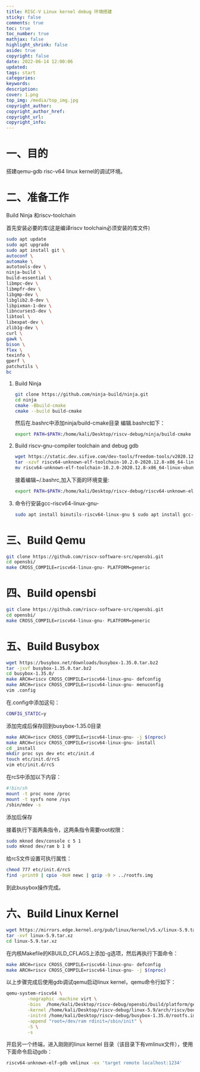 ```yaml
---
title: RISC-V Linux kernel debug 环境搭建
sticky: false
comments: true
toc: true
toc_number: true
mathjax: false
highlight_shrink: false
aside: true
copyright: false
date: 2022-06-14 12:00:06
updated:
tags: start
categories:
keywords:
description:
cover: 1.png
top_img: /media/top_img.jpg
copyright_author:
copyright_author_href:
copyright_url:
copyright_info:
---
```


# 一、目的

搭建qemu-gdb risc-v64 linux kernel的调试环境。

# 二、准备工作

Build Ninja 和riscv-toolchain

首先安装必要的库(这是编译riscv toolchain必须安装的库文件)

```bash
sudo apt update 
sudo apt upgrade 
sudo apt install git \ 
autoconf \ 
automake \ 
autotools-dev \ 
ninja-build \ 
build-essential \ 
libmpc-dev \ 
libmpfr-dev \ 
libgmp-dev \ 
libglib2.0-dev \ 
libpixman-1-dev \ 
libncurses5-dev \ 
libtool \ 
libexpat-dev \ 
zlib1g-dev \ 
curl \ 
gawk \ 
bison \ 
flex \ 
texinfo \ 
gperf \ 
patchutils \ 
bc 
```

1. Build Ninja

    ```bash
    git clone https://github.com/ninja-build/ninja.git
    cd ninja
    cmake -Bbuild-cmake
    cmake --build build-cmake
    ```
    
    然后在.bashrc中添加ninja/build-cmake目录
    编辑.bashrc如下：
    
    ```bash
    export PATH=$PATH:/home/kali/Desktop/riscv-debug/ninja/build-cmake
    ```

2. Build riscv-gnu-compiler toolchain and debug gdb

    ```bash
    wget https://static.dev.sifive.com/dev-tools/freedom-tools/v2020.12/riscv64-unknown-elf-toolchain-10.2.    0-2020.12.8-x86_64-linux-ubuntu14.tar.gz
    tar -xzvf riscv64-unknown-elf-toolchain-10.2.0-2020.12.8-x86_64-linux-ubuntu14.tar.gz
    mv riscv64-unknown-elf-toolchain-10.2.0-2020.12.8-x86_64-linux-ubuntu14  riscv64-unknown-elf-toolchain
    ```
    
    接着编辑~/.bashrc,加入下面的环境变量:
    
    ```bash
    export PATH=$PATH:/home/kali/Desktop/riscv-debug/riscv64-unknown-elf-toolchain/bin
    ```

3. 命令行安装gcc-riscv64-linux-gnu-

    ```bash
    sudo apt install binutils-riscv64-linux-gnu $ sudo apt install gcc-riscv64-linux-gnu
    ```

# 三、Build Qemu

```bash
git clone https://github.com/riscv-software-src/opensbi.git
cd opensbi/
make CROSS_COMPILE=riscv64-linux-gnu- PLATFORM=generic
```

# 四、Build opensbi

```bash
git clone https://github.com/riscv-software-src/opensbi.git
cd opensbi/
make CROSS_COMPILE=riscv64-linux-gnu- PLATFORM=generic
```

# 五、Build Busybox

```bash
wget https://busybox.net/downloads/busybox-1.35.0.tar.bz2
tar -jxvf busybox-1.35.0.tar.bz2
cd busybox-1.35.0/
make ARCH=riscv CROSS_COMPILE=riscv64-linux-gnu- defconfig
make ARCH=riscv CROSS_COMPILE=riscv64-linux-gnu- menuconfig
vim .config 
```

在.config中添加这句：

```bash
CONFIG_STATIC=y
```

添加完成后保存回到busybox-1.35.0目录

```bash
make ARCH=riscv CROSS_COMPILE=riscv64-linux-gnu- -j $(nproc)
make ARCH=riscv CROSS_COMPILE=riscv64-linux-gnu- install
cd _install 
mkdir proc sys dev etc etc/init.d
touch etc/init.d/rcS
vim etc/init.d/rcS
```

在rcS中添加以下内容：

```bash
#!bin/sh 
mount -t proc none /proc 
mount -t sysfs none /sys 
/sbin/mdev -s
```

添加后保存

接着执行下面两条指令，这两条指令需要root权限：

```bash
sudo mknod dev/console c 5 1 
sudo mknod dev/ram b 1 0
```

给rcS文件设置可执行属性：

```bash
chmod 777 etc/init.d/rcS
find -print0 | cpio -0oH newc | gzip -9 > ../rootfs.img 
```

到此busybox操作完成。

# 六、Build Linux Kernel

```bash
wget https://mirrors.edge.kernel.org/pub/linux/kernel/v5.x/linux-5.9.tar.xz
tar -xvf linux-5.9.tar.xz
cd linux-5.9.tar.xz 
```

在内核Makefile的KBUILD_CFLAGS上添加-g选项，然后再执行下面命令：

```bash
make ARCH=riscv CROSS_COMPILE=riscv64-linux-gnu- defconfig 
make ARCH=riscv CROSS_COMPILE=riscv64-linux-gnu- -j $(nproc)
```

以上步骤完成后使用gdb调试qemu启动linux kernel，qemu命令行如下：

```bash
qemu-system-riscv64 \
        -nographic -machine virt \
        -bios  /home/kali/Desktop/riscv-debug/opensbi/build/platform/generic/firmware/fw_dynamic.bin \
        -kernel /home/kali/Desktop/riscv-debug/linux-5.9/arch/riscv/boot/Image \
        -initrd /home/kali/Desktop/riscv-debug/busybox-1.35.0/rootfs.img  \
        -append "root=/dev/ram rdinit=/sbin/init" \
        -S \
        -s
```

开启另一个终端，进入刚刚的linux kernel 目录（该目录下有vmlinux文件），使用下面命令启动gdb：

```bash
riscv64-unknown-elf-gdb vmlinux -ex 'target remote localhost:1234'
```
